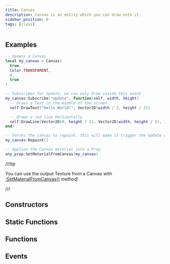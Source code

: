 ```yaml
---
title: Canvas
description: Canvas is an entity which you can draw onto it.
sidebar_position: 0
tags: [class]
---
```


<HeaderDeclaration type="Class" name="Canvas" />


## Examples

```lua title=Client/Index.lua
-- Spawns a Canvas
local my_canvas = Canvas(
  true,
  Color.TRANSPARENT,
  0,
  true
)

-- Subscribes for Update, we can only Draw inside this event
my_canvas:Subscribe("Update", function(self, width, height)
  -- Draws a Text in the middle of the screen
  self:DrawText("Hello World!", Vector2D(width / 2, height / 2))

  -- Draws a red line Horizontally
  self:DrawLine(Vector2D(0, height / 2), Vector2D(width, height / 2), 10, Color.RED)
end)

-- Forces the canvas to repaint, this will make it trigger the Update event
my_canvas:Repaint()

-- Applies the Canvas material into a Prop
any_prop:SetMaterialFromCanvas(my_canvas)
```

///tip

You can use the output Texture from a Canvas with [:SetMaterialFromCanvas()](/scripting-reference/classes/base-classes/paintable.mdx#setmaterialfromcanvas) method!

///


## Constructors

<ConstructorDeclaration type="Class" name="Canvas" />


## Static Functions

<StaticFunctionsDeclaration type="Class" name="Canvas" />


## Functions

<FunctionsDeclaration type="Class" name="Canvas" />


## Events

<EventsDeclaration type="Class" name="Canvas" />
